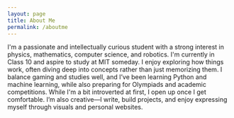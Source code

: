 ```yaml
---
layout: page
title: About Me
permalink: /aboutme
---
```


I'm a passionate and intellectually curious student with a strong interest in physics, mathematics, computer science, and robotics. I'm currently in Class 10 and aspire to study at MIT someday. I enjoy exploring how things work, often diving deep into concepts rather than just memorizing them. I balance gaming and studies well, and I’ve been learning Python and machine learning, while also preparing for Olympiads and academic competitions. While I'm a bit introverted at first, I open up once I get comfortable. I’m also creative—I write, build projects, and enjoy expressing myself through visuals and personal websites.
